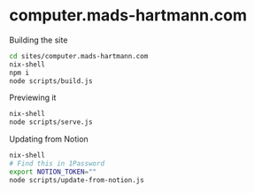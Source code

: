 # computer.mads-hartmann.com

Building the site

```sh
cd sites/computer.mads-hartmann.com
nix-shell
npm i
node scripts/build.js
```

Previewing it

```sh
nix-shell
node scripts/serve.js
```

Updating from Notion

```sh
nix-shell
# Find this in 1Password
export NOTION_TOKEN=""
node scripts/update-from-notion.js
```
